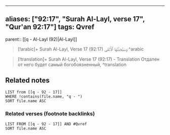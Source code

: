 
---
aliases: ["92:17", "Surah Al-Layl, verse 17", "Qur'an 92:17"]
tags: Qvref
---

parent:: [[q - Al-Layl (92)|Al-Layl]]

> [!arabic]+ Surah Al-Layl, Verse 17 (92:17)
> <span class="quran-arabic">وَسَيُجَنَّبُهَا ٱلْأَتْقَى</span>
^arabic

> [!translation]+ Surah Al-Layl, Verse 17 (92:17) - Translation
> Отдален от него будет самый богобоязненный,
^translation



## Related notes
```dataview
LIST from [[q - 92 - 17]]
WHERE !contains(file.name, "q - ")
SORT file.name ASC
```

### Related verses (footnote backlinks)
```dataview
LIST FROM [[q - 92 - 17]] AND #Qvref
SORT file.name ASC
```

